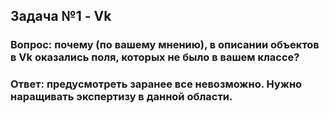 ## Задача №1 - Vk

### Вопрос: почему (по вашему мнению), в описании объектов в Vk оказались поля, которых не было в вашем классе?
### Ответ: предусмотреть заранее все невозможно. Нужно наращивать экспертизу в данной области.
